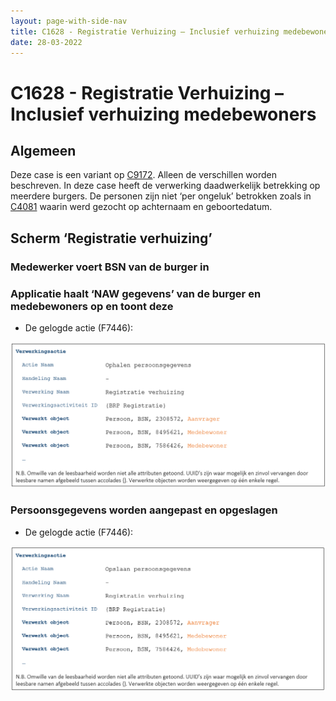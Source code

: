 ```yaml
---
layout: page-with-side-nav
title: C1628 - Registratie Verhuizing – Inclusief verhuizing medebewoners
date: 28-03-2022
---
```


# C1628 - Registratie Verhuizing – Inclusief verhuizing medebewoners

## Algemeen
Deze case is een variant op [C9172](./9172.md). Alleen de verschillen worden beschreven.
In deze case heeft de verwerking daadwerkelijk betrekking op meerdere burgers. De personen zijn niet ‘per ongeluk’ betrokken zoals in [C4081](./4081.md) waarin werd gezocht op achternaam en geboortedatum.

## Scherm ‘Registratie verhuizing’
### Medewerker voert BSN van de burger in
### Applicatie haalt ‘NAW gegevens’ van de burger en **medebewoners** op en toont deze
-	De gelogde actie (F7446):

<img src="./assets/1628_1.png" alt="" width="700"/>

### Persoonsgegevens worden aangepast en opgeslagen
-	De gelogde actie (F7446):

<img src="./assets/1628_2.png" alt="" width="700"/>
